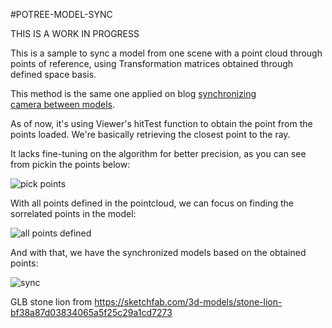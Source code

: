 #POTREE-MODEL-SYNC

THIS IS A WORK IN PROGRESS

This is a sample to sync a model from one scene with a point cloud through points of reference, using Transformation matrices obtained through defined space basis.

This method is the same one applied on blog [synchronizing camera between models](https://aps.autodesk.com/blog/synchronizing-camera-between-models).

As of now, it's using Viewer's hitTest function to obtain the point from the points loaded. We're basically retrieving the closest point to the ray.

It lacks fine-tuning on the algorithm for better precision, as you can see from pickin the points below:

![pick points](./images/precision_hittest.gif)

With all points defined in the pointcloud, we can focus on finding the sorrelated points in the model:

![all points defined](./images/all_points_defined.gif)

And with that, we have the synchronized models based on the obtained points:

![sync](./images/sync_unprecise.gif)

GLB stone lion from https://sketchfab.com/3d-models/stone-lion-bf38a87d03834065a5f25c29a1cd7273
